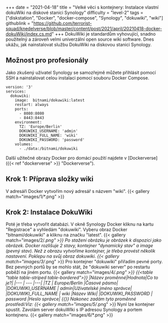 +++
date = "2021-04-18"
title = "Velké věci s kontejnery: Instalace vlastní dokuWiki na diskové stanici Synology"
difficulty = "level-2"
tags = ["diskstation", "Docker", "docker-compose", "Synology", "dokuwiki", "wiki"]
githublink = "https://github.com/terrorist-squad/knedelverse/blob/master/content/post/2021/april/20210418-docker-dokuWiki/index.cs.md"
+++
DokuWiki je standardům vyhovující, snadno použitelný a zároveň velmi univerzální open source wiki software. Dnes ukážu, jak nainstalovat službu DokuWiki na diskovou stanici Synology.
## Možnost pro profesionály
Jako zkušený uživatel Synology se samozřejmě můžete přihlásit pomocí SSH a nainstalovat celou instalaci pomocí souboru Docker Compose.
```
version: '3'
services:
  dokuwiki:
    image:  bitnami/dokuwiki:latest
    restart: always
    ports:
      - 8080:8080
      - 8443:8443
    environment:
      TZ: 'Europe/Berlin'
      DOKUWIKI_USERNAME: 'admin'
      DOKUWIKI_FULL_NAME: 'wiki'
      DOKUWIKI_PASSWORD: 'password'
    volumes:
      - ./data:/bitnami/dokuwiki

```
Další užitečné obrazy Docker pro domácí použití najdete v [Dockerverse]({{< ref "dockerverse" >}} "Dockerverse").
## Krok 1: Příprava složky wiki
V adresáři Docker vytvořím nový adresář s názvem "wiki".
{{< gallery match="images/1/*.png" >}}

## Krok 2: Instalace DokuWiki
Poté je třeba vytvořit databázi. V okně Synology Docker kliknu na kartu "Registrace" a vyhledám "dokuwiki". Vyberu obraz Docker "bitnami/dokuwiki" a kliknu na značku "latest".
{{< gallery match="images/2/*.png" >}}
Po stažení obrázku je obrázek k dispozici jako obrázek. Docker rozlišuje 2 stavy, kontejner "dynamický stav" a image (pevný stav). Než z obrazu vytvoříme kontejner, je třeba provést několik nastavení. Poklepu na svůj obraz dokuwiki.
{{< gallery match="images/3/*.png" >}}
Pro kontejner "dokuwiki" přiřadím pevné porty. Bez pevných portů by se mohlo stát, že "dokuwiki server" po restartu poběží na jiném portu.
{{< gallery match="images/4/*.png" >}}
{{<table "table table-striped table-bordered">}}
|Název proměnné|Hodnota|Co to je?|
|--- | --- |---|
|TZ	| Europe/Berlin	|Časové pásmo|
|DOKUWIKI_USERNAME	| admin|Uživatelské jméno správce|
|DOKUWIKI_FULL_NAME |	wiki	|Název WIki|
|DOKUWIKI_PASSWORD	| password	|Heslo správce|
{{</table>}}
Nakonec zadám tyto proměnné prostředí:Viz:
{{< gallery match="images/5/*.png" >}}
Nyní lze kontejner spustit. Zavolám server dokuWIki s IP adresou Synology a portem kontejneru.
{{< gallery match="images/6/*.png" >}}

